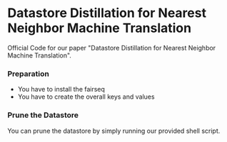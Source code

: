 # Datastore Distillation for Nearest Neighbor Machine Translation

Official Code for our paper "Datastore Distillation for Nearest Neighbor Machine Translation".

### Preparation
* You have to install the fairseq
* You have to create the overall keys and values

### Prune the Datastore
You can prune the datastore by simply running our provided shell script.
